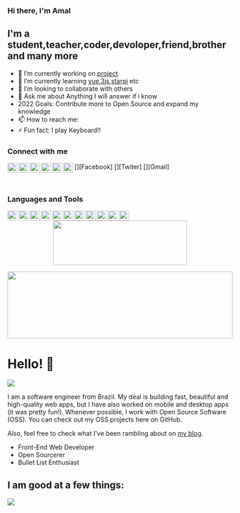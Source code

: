 ### Hi there, I'm Amal 

## I'm a student,teacher,coder,devoloper,friend,brother and many more
- 🔭 I’m currently working on [project][website]
- 🌱 I’m currently learning [vue][website],[3js][website],[starpi][website] etc
- 👯 I’m looking to collaborate with others
- 💬 Ask me about Anything I will answer if i know
- 2022 Goals: Contribute more to Open Source and expand my knowledge
- 📫 How to reach me: 
- ⚡ Fun fact: I play Keyboard!!

### Connect with me

[<img align="left" alt="" width="22px" src=""/>][website]
[<img align="left" alt="" width="22px" src="https://cdn-icons-png.flaticon.com/512/174/174857.png"/>][Linkedin]
[<img align="left" alt="" width="22px" src="https://cdn-icons-png.flaticon.com/512/733/733547.png"/>][Facebook]
[<img align="left" alt="" width="22px" src="https://cdn-icons-png.flaticon.com/512/2111/2111463.png"/>][Instagram]
[<img align="left" alt="" width="22px" src="https://cdn-icons-png.flaticon.com/512/733/733579.png"/>][Twiter]
[<img align="left" alt="" width="22px" src="https://cdn-icons-png.flaticon.com/512/732/732200.png"/>][Gmail]


<br/>

### Languages and Tools

[<img align="left" alt="" width="22px" src="https://cdn-icons-png.flaticon.com/512/919/919841.png"/>][Linkedin]
[<img align="left" alt="" width="22px" src="https://cdn-icons-png.flaticon.com/512/919/919841.png"/>][Linkedin]
[<img align="left" alt="" width="22px" src="https://cdn-icons.flaticon.com/png/512/3291/premium/3291669.png?token=exp=1634920856~hmac=99b2136d46cf1ef712d3e245412dea34"/>][Linkedin]
[<img align="left" alt="" width="22px" src="https://cdn-icons-png.flaticon.com/512/919/919852.png"/>][Linkedin]
[<img align="left" alt="" width="22px" src="https://cdn-icons-png.flaticon.com/512/919/919852.png"/>][Linkedin]
[<img align="left" alt="" width="22px" src="https://cdn-icons-png.flaticon.com/512/1199/1199124.png"/>][Linkedin]
[<img align="left" alt="" width="22px" src="https://cdn-icons-png.flaticon.com/512/1199/1199124.png"/>][Linkedin]
[<img align="left" alt="" width="22px" src="https://cdn-icons-png.flaticon.com/512/1199/1199124.png"/>][Linkedin]
[<img align="left" alt="" width="22px" src="https://static.djangoproject.com/img/logos/django-logo-positive.png"/>][Linkedin]
[<img align="left" alt="" width="22px" src="https://cdn-icons-png.flaticon.com/512/174/174857.png"/>][Linkedin]
[<img align="left" alt="" width="22px" src="https://cdn-icons-png.flaticon.com/512/174/174857.png"/>][Linkedin]


<p align="center">
  <img src="https://raw.githubusercontent.com/matfantinel/matfantinel/master/logo.svg" width="300" height="100">
</p>	
<img src="https://raw.githubusercontent.com/matfantinel/matfantinel/master/waves.svg" width="100%" height="150">

# Hello! 👋️
![](https://komarev.com/ghpvc/?username=matfantinel&color=0ca4a5)

I am a software engineer from Brazil. My deal is building fast, beautiful and high-quality web apps, but I have also worked on mobile and desktop apps (it was pretty fun!). Whenever possible, I work with Open Source Software (OSS). You can check out my OSS projects here on GitHub.

Also, feel free to check what I've been rambling about on <a href="https://fantinel.dev" target="_blank">my blog</a>.

<ul>
<li>Front-End Web Developer</li>
<li>Open Sourcerer</li>
<li>Bullet List Enthusiast</li>
</ul>

## I am good at a few things:

<img src="https://raw.githubusercontent.com/matfantinel/matfantinel/master/tags.svg" width="auto" height="auto">


[website]: https://codeSTACKr.com
[course]: http://vsCodeHero.com
[twitter]: https://twitter.com/codeSTACKr
[youtube]: https://youtube.com/codeSTACKr
[instagram]: https://instagram.com/codeSTACKr
[linkedin]: https://linkedin.com/in/codeSTACKr
[webdevplaylist]: https://www.youtube.com/playlist?list=PLkwxH9e_vrAJ0WbEsFA9W3I1W-g_BTsbt
[jsplaylist]: https://www.youtube.com/playlist?list=PLkwxH9e_vrALRJKu7wfXby3MKeflhTu6B
[cssplaylist]: https://www.youtube.com/playlist?list=PLkwxH9e_vrALSdvZuEh6gqQdmDoDIoqz4
[reactplaylist]: https://www.youtube.com/playlist?list=PLkwxH9e_vrAK4TdffpxKY3QGyHCpxFcQ0